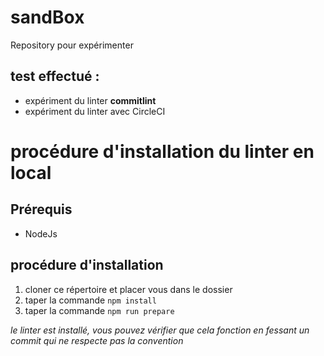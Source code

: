 # sandBox
Repository pour expérimenter

## test effectué :

- expériment du linter **commitlint** 
- expériment du linter avec CircleCI

# procédure d'installation du linter en local 

## Prérequis 

- NodeJs 

## procédure d'installation 

1. cloner ce répertoire et placer vous dans le dossier 
2. taper la commande `npm install` 
3. taper la commande `npm run prepare` 

_le linter est installé, vous pouvez vérifier que cela fonction en fessant un commit qui ne respecte pas la convention_


